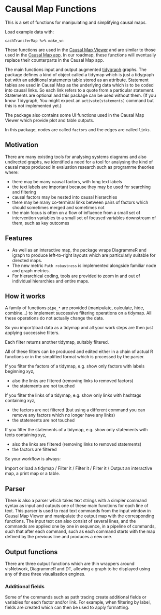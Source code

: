 # Causal Map Functions

This is a set of functions for manipulating and simplifying causal maps. 

Load example data with:

```
cashTransferMap %>% make_vn
```

These functions are used in the [Causal Map Viewer](https://causalmap.shinyapps.io/CausalMapViewer/) and are similar to those used in the [Causal Map app](http://causalmap.app). In our roadmap, these functions will eventually replace their counterparts in the Causal Map app. 

The main functions input and output augmented [tidygraph](https://github.com/thomasp85/tidygraph) graphs. 
The package defines a kind of object called a tidymap which is just a tidygraph but with an additional statements table stored as an attribute. Statement tables are used in Causal Map as the underlying data which is to be coded into causal links. So each link refers to a quote from a particular statement. Statements are optional and this package can be used without them.
(If you know Tidygraph, You might expect an `activate(statements)` command but this is not implemented yet.)

The package also contains some UI functions used in the Causal Map Viewer which provide plot and table outputs.

In this package, nodes are called `factors` and the edges are called `links`.

## Motivation

There are many existing tools for analysing systems diagrams and also undirected graphs, we identified a need for a tool for analysing the kind of causal maps produced in evaluation research such as programme theories where:

- there may be many causal factors, with long text labels 
- the text labels are important because they may be used for searching and filtering
- causal factors may be nested into causal hierarchies
- there may be many co-terminal links between pairs of factors which should sometimes merged and sometimes not
- the main focus is often on a flow of influence from a small set of intervention variables to a small set of focused variables downstream of them, such as key outcomes 

## Features

- As well as an interactive map, the package wraps DiagrammeR and igraph to produce left-to-right layouts which are particularly suitable for directed maps.
- The new metric `Path robustness` is implemented alongside familiar node and graph metrics.
- For hierarchical coding, tools are provided to zoom in and out of individual hierarchies and entire maps.

## How it works

A family of functions `pipe_*` are provided (manipulate, calculate, hide, combine...) to implement successive filtering operations on a tidymap. All these operations do not actually change the data. 

So you import/load data as a tidymap and all your work steps are then just applying successive filters.

Each filter returns another tidymap, suitably filtered. 

All of these filters can be produced and edited either in a chain of actual R functions or in the simplified format which is processed by the parser.

If you filter the factors of a tidymap, e.g. show only factors with labels beginning xyz, 

- also the links are filtered (removing links to removed factors)
- the statements are not touched 

If you filter the links of a tidymap, e.g. show only links with hashtags containing xyz, 

- the factors are not filtered (but using a different command you can remove any factors which no longer have any links)
- the statements are not touched 

If you filter the statements of a tidymap, e.g. show only statements with texts containing xyz, 

- also the links are filtered (removing links to removed statements)
- the factors are filtered

So your workflow is always:

Import or load a tidymap / Filter it / Filter it / Filter it / Output an interactive map, a print map or a table.    

## Parser

There is also a parser which takes text strings with a simpler command syntax as input and outputs one of these main functions for each line of text. This parser is used to read text commands from the input window in Causal Map Viewer and manipulate the output map with the corresponding functions. The input text can also consist of several lines, and the commands are applied one by one in sequence, in a pipeline of commands, such that after each command, such as each command starts with the map defined by the previous line and produces a new one. 

## Output functions

There are three output functions which are thin wrappers around visNetwork, DiagrammeR and DT, allowing a graph to be displayed using any of these three visualisation engines. 


### Additional fields

Some of the commands such as path tracing create additional fields or variables for each factor and/or link. For example, when filtering by label, fields are created which can then be used to apply formatting. 



